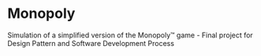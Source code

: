 # Monopoly
Simulation of a simplified version of the Monopoly™ game - Final project for Design Pattern and Software Development Process
